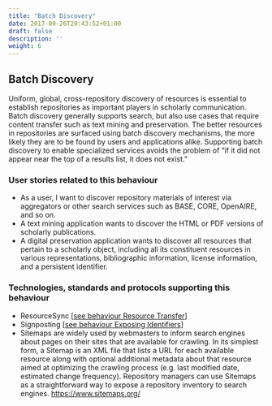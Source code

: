 ```yaml
---
title: "Batch Discovery"
date: 2017-09-26T20:43:52+01:00
draft: false
description: ''
weight: 6
---
```


## Batch Discovery
Uniform, global, cross-repository discovery of resources is essential to establish repositories as important players in scholarly communication. Batch discovery generally supports search, but also use cases that require content transfer such as text mining and preservation. The better resources in repositories are surfaced using batch discovery mechanisms, the more likely they are to be found by users and applications alike. Supporting batch discovery to enable specialized services avoids the problem of “if it did not appear near the top of a results list, it does not exist.”

### User stories related to this behaviour
* As a user, I want to discover repository materials of interest via aggregators or other search services such as BASE, CORE, OpenAIRE, and so on.
* A text mining application wants to discover the HTML or PDF versions of scholarly publications.
* A digital preservation application wants to discover all resources that pertain to a scholarly object, including all its constituent resources in various representations, bibliographic information, license information, and a persistent identifier.


### Technologies, standards and protocols supporting this behaviour
* ResourceSync [[see behaviour Resource Transfer](resource-transfer/)]
* Signposting [[see behaviour Exposing Identifiers](/behaviour/exposing-identifiers/)]
* Sitemaps are widely used by webmasters to inform search engines about pages on their sites that are available for crawling. In its simplest form, a Sitemap is an XML file that lists a URL for each available resource along with optional additional metadata about that resource aimed at optimizing the crawling process (e.g. last modified date, estimated change frequency). Repository managers can use Sitemaps as a straightforward way to expose a repository inventory to search engines. https://www.sitemaps.org/

